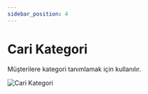 ```yaml
---
sidebar_position: 4
---
```


# Cari Kategori

Müşterilere kategori tanımlamak için kullanılır.

![Cari Kategori](/img/moduller/cari-kategori.png)
